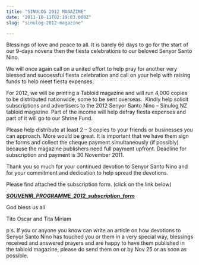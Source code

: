 ```yaml
---
title: "SINULOG 2012 MAGAZINE"
date: "2011-10-11T02:19:03.000Z"
slug: "sinulog-2012-magazine"

---
```


Blessings of love and peace to all. It is barely 66 days to go for the start of our 9-days novena then the fiesta celebrations to our beloved Senyor Santo Nino.

We will once again call on a united effort to help pray for another very blessed and successful fiesta celebration and call on your help with raising funds to help meet fiesta expenses.

For 2012, we will be printing a Tabloid magazine and will run 4,000 copies to be distributed nationwide, some to be sent overseas.  Kindly help solicit subscriptions and advertisers to the 2012 Senyor Santo Nino – Sinulog NZ tabloid magazine. Part of the income will help defray fiesta expenses and part of it will go to our Shrine Fund.

Please help distribute at least 2 – 3 copies to your friends or businesses you can approach. More would be great. It is important that we have them sign the forms and collect the cheque payment simultaneously (if possibly) because the magazine publishers need full payment upfront. Deadline for subscription and payment is 30 November 2011.

Thank you so much for your continued devotion to Senyor Santo Nino and for your commitment and dedication to help spread the devotions.

Please find attached the subscription form. (click on the link below)

_**[SOUVENIR\_PROGRAMME\_2012\_subscription\_form](http://santonino-nz.org/wp-content/uploads/2011/10/SOUVENIR_PROGRAMME_2012_subscription_form.doc)**_

God bless us all

Tito Oscar and Tita Miriam

p.s. If you or anyone you know can write an article on how devotions to Senyor Santo Nino has touched you or them in a very special way, blessings received and answered prayers and are happy to have them published in the tabloid magazine, please do send them on or by Nov 25 or as soon as possible.